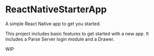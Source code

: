 # ReactNativeStarterApp

A simple React Native app to get you started.

This project includes basic features to get started with a new app.
It includes a Parse Server login module and a Drawer.

WIP
